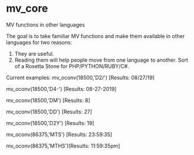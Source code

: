 # mv_core
MV functions in other languages

The goal is to take familiar MV functions and make them available in other languages for two reasons:
1) They are useful.
2) Reading them will help people move from one language to another. Sort of a Rosetta Stone for PHP/PYTHON/RUBY/C#.

Current examples:
mv_oconv(18500,'D2/') [Results:  08/27/19]

mv_oconv(18500,'D4-') [Results:  08-27-2019]

mv_oconv(18500,'DM')  [Results:  8]

mv_oconv(18500,'DD')  [Results:  27]

mv_oconv(18500,'D2Y') [Results:  19]

mv_oconv(86375,'MTS') [Results: 23:59:35]

mv_oconv(86375,'MTHS')[Results: 11:59:35pm]
